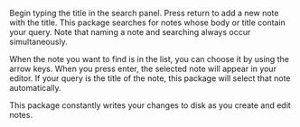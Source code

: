 Begin typing the title in the search panel. Press return to add a new note with the title. This
package searches for notes whose body or title contain your query. Note that naming a note and
searching always occur simultaneously.

When the note you want to find is in the list, you can choose it by using the arrow keys. When you
press enter, the selected note will appear in your editor. If your query is the title of the note,
this package will select that note automatically.

This package constantly writes your changes to disk as you create and edit notes.

